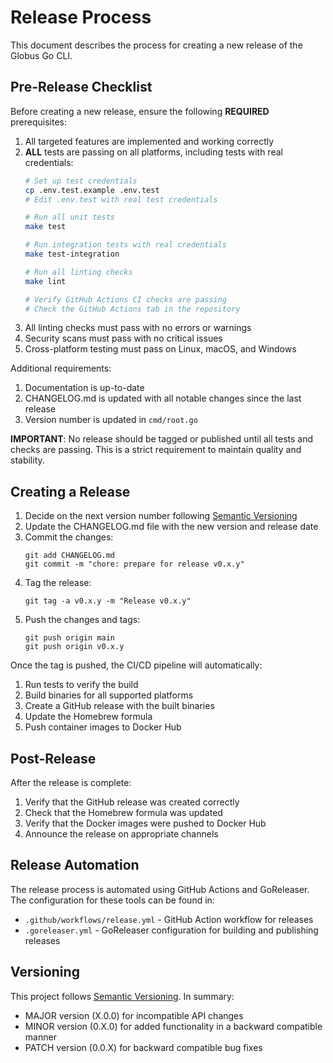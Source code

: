 # Release Process

This document describes the process for creating a new release of the Globus Go CLI.

## Pre-Release Checklist

Before creating a new release, ensure the following **REQUIRED** prerequisites:

1. All targeted features are implemented and working correctly
2. **ALL** tests are passing on all platforms, including tests with real credentials:
   ```bash
   # Set up test credentials
   cp .env.test.example .env.test
   # Edit .env.test with real test credentials

   # Run all unit tests
   make test

   # Run integration tests with real credentials
   make test-integration

   # Run all linting checks
   make lint

   # Verify GitHub Actions CI checks are passing
   # Check the GitHub Actions tab in the repository
   ```
3. All linting checks must pass with no errors or warnings
4. Security scans must pass with no critical issues
5. Cross-platform testing must pass on Linux, macOS, and Windows

Additional requirements:
1. Documentation is up-to-date
2. CHANGELOG.md is updated with all notable changes since the last release
3. Version number is updated in `cmd/root.go`

**IMPORTANT**: No release should be tagged or published until all tests and checks are passing. This is a strict requirement to maintain quality and stability.

## Creating a Release

1. Decide on the next version number following [Semantic Versioning](https://semver.org/)
2. Update the CHANGELOG.md file with the new version and release date
3. Commit the changes:
   ```
   git add CHANGELOG.md
   git commit -m "chore: prepare for release v0.x.y"
   ```
4. Tag the release:
   ```
   git tag -a v0.x.y -m "Release v0.x.y"
   ```
5. Push the changes and tags:
   ```
   git push origin main
   git push origin v0.x.y
   ```

Once the tag is pushed, the CI/CD pipeline will automatically:
1. Run tests to verify the build
2. Build binaries for all supported platforms
3. Create a GitHub release with the built binaries
4. Update the Homebrew formula
5. Push container images to Docker Hub

## Post-Release

After the release is complete:

1. Verify that the GitHub release was created correctly
2. Check that the Homebrew formula was updated
3. Verify that the Docker images were pushed to Docker Hub
4. Announce the release on appropriate channels

## Release Automation

The release process is automated using GitHub Actions and GoReleaser. The configuration for these tools can be found in:

- `.github/workflows/release.yml` - GitHub Action workflow for releases
- `.goreleaser.yml` - GoReleaser configuration for building and publishing releases

## Versioning

This project follows [Semantic Versioning](https://semver.org/). In summary:

- MAJOR version (X.0.0) for incompatible API changes
- MINOR version (0.X.0) for added functionality in a backward compatible manner
- PATCH version (0.0.X) for backward compatible bug fixes
